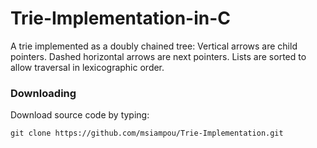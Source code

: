 # Trie-Implementation-in-C

A trie implemented as a doubly chained tree: 
Vertical arrows are child pointers.
Dashed horizontal arrows are next pointers. 
Lists are sorted to allow traversal in lexicographic order.

### Downloading
Download source code by typing:

``` git clone https://github.com/msiampou/Trie-Implementation.git ```


